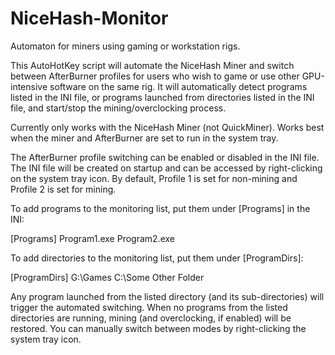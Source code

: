 # NiceHash-Monitor
Automaton for miners using gaming or workstation rigs.

This AutoHotKey script will automate the NiceHash Miner and switch between AfterBurner profiles for users who wish to game or use other GPU-intensive software on the same rig. It will automatically detect programs listed in the INI file, or programs launched from directories listed in the INI file, and start/stop the mining/overclocking process.

Currently only works with the NiceHash Miner (not QuickMiner). Works best when the miner and AfterBurner are set to run in the system tray.

The AfterBurner profile switching can be enabled or disabled in the INI file. The INI file will be created on startup and can be accessed by right-clicking on the system tray icon. By default, Profile 1 is set for non-mining and Profile 2 is set for mining.

To add programs to the monitoring list, put them under [Programs] in the INI:

[Programs] Program1.exe Program2.exe

To add directories to the monitoring list, put them under [ProgramDirs]:

[ProgramDirs] G:\Games C:\Some Other Folder

Any program launched from the listed directory (and its sub-directories) will trigger the automated switching. When no programs from the listed directories are running, mining (and overclocking, if enabled) will be restored. You can manually switch between modes by right-clicking the system tray icon.
